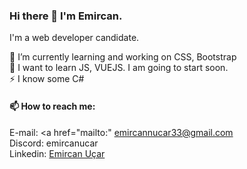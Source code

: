 ### Hi there 👋 I'm Emircan.
 I'm a web developer candidate.
 
🌱 I’m currently learning and working on CSS, Bootstrap <br>
🔭 I want to learn JS, VUEJS. I am going to start soon. <br>
⚡  I know some C# <br>
#### 📫 How to reach me: <br>
E-mail: <a href="mailto:" emircannucar33@gmail.com</a> <br>
Discord: emircanucar <br>
Linkedin: <a href="https://www.linkedin.com/in/emircanucar/" target="_blank">Emircan Uçar</a>


 
<!--
**emircanucar/emircanucar** is a ✨ _special_ ✨ repository because its `README.md` (this file) appears on your GitHub profile.

Here are some ideas to get you started:

- 🔭 I’m currently working on ...
- 🌱 I’m currently learning ...
- 👯 I’m looking to collaborate on ...
- 🤔 I’m looking for help with ...
- 💬 Ask me about ...
- 📫 How to reach me: ...
- 😄 Pronouns: ...
- ⚡ Fun fact: ...
-->
